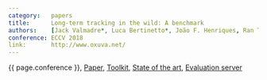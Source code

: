 ```yaml
---
category:   papers
title:      Long-term tracking in the wild: A benchmark
authors:    [Jack Valmadre*, Luca Bertinetto*, João F. Henriques, Ran Tao, Andrea Vedaldi, Arnold W. M. Smeulders, Philip H. S. Torr, Efstratios Gavves*]
conference: ECCV 2018
link:       http://www.oxuva.net/
---
```


{{ page.conference }},
<a href="https://arxiv.org/abs/1803.09502">Paper</a>,
<a href="https://github.com/oxuva/long-term-tracking-benchmark">Toolkit</a>,
<a href="https://github.com/oxuva/long-term-tracking-results">State of the art</a>,
<a href="https://competitions.codalab.org/competitions/19529">Evaluation server</a>
